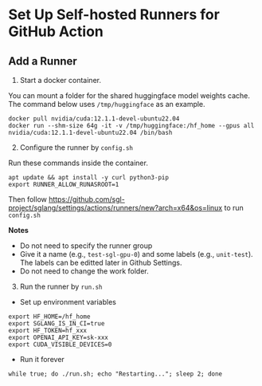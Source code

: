 # Set Up Self-hosted Runners for GitHub Action

## Add a Runner

1. Start a docker container.

You can mount a folder for the shared huggingface model weights cache. The command below uses `/tmp/huggingface` as an example.

```
docker pull nvidia/cuda:12.1.1-devel-ubuntu22.04
docker run --shm-size 64g -it -v /tmp/huggingface:/hf_home --gpus all nvidia/cuda:12.1.1-devel-ubuntu22.04 /bin/bash
```

2. Configure the runner by `config.sh`

Run these commands inside the container.

```
apt update && apt install -y curl python3-pip
export RUNNER_ALLOW_RUNASROOT=1
```

Then follow https://github.com/sgl-project/sglang/settings/actions/runners/new?arch=x64&os=linux to run `config.sh`

**Notes**
- Do not need to specify the runner group
- Give it a name (e.g., `test-sgl-gpu-0`) and some labels (e.g., `unit-test`). The labels can be editted later in Github Settings.
- Do not need to change the work folder.

3. Run the runner by `run.sh`

- Set up environment variables
```
export HF_HOME=/hf_home
export SGLANG_IS_IN_CI=true
export HF_TOKEN=hf_xxx
export OPENAI_API_KEY=sk-xxx
export CUDA_VISIBLE_DEVICES=0
```

- Run it forever
```
while true; do ./run.sh; echo "Restarting..."; sleep 2; done
```